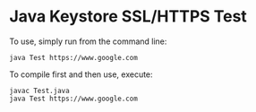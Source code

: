 Java Keystore SSL/HTTPS Test
====================

To use, simply run from the command line:

`java Test https://www.google.com`

To compile first and then use, execute:

```
javac Test.java 
java Test https://www.google.com
```
 